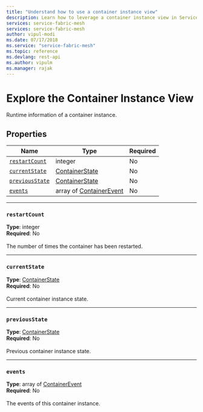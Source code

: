 ```yaml
---
title: "Understand how to use a container instance view"
description: Learn how to leverage a container instance view in Service Fabric Mesh Resource Manager and explore its runtime properties.
services: service-fabric-mesh
services: service-fabric-mesh
author: vipul-modi
ms.date: 07/17/2018
ms.service: "service-fabric-mesh"
ms.topic: reference
ms.devlang: rest-api
ms.author: vipulm
ms.manager: rajak
---
```

# Explore the Container Instance View

Runtime information of a container instance.

## Properties
| Name | Type | Required |
| --- | --- | --- |
| [`restartCount`](#restartcount) | integer | No |
| [`currentState`](#currentstate) | [ContainerState](sfmeshrp-model-containerstate.md) | No |
| [`previousState`](#previousstate) | [ContainerState](sfmeshrp-model-containerstate.md) | No |
| [`events`](#events) | array of [ContainerEvent](sfmeshrp-model-containerevent.md) | No |

____
### `restartCount`
__Type__: integer <br/>
__Required__: No<br/>
<br/>
The number of times the container has been restarted.

____
### `currentState`
__Type__: [ContainerState](sfmeshrp-model-containerstate.md) <br/>
__Required__: No<br/>
<br/>
Current container instance state.

____
### `previousState`
__Type__: [ContainerState](sfmeshrp-model-containerstate.md) <br/>
__Required__: No<br/>
<br/>
Previous container instance state.

____
### `events`
__Type__: array of [ContainerEvent](sfmeshrp-model-containerevent.md) <br/>
__Required__: No<br/>
<br/>
The events of this container instance.
